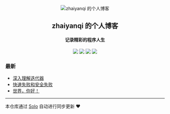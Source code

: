 <p align="center"><img alt="zhaiyanqi 的个人博客" src="https://static.b3log.org/images/brand/solo-32.png"></p><h2 align="center">
zhaiyanqi 的个人博客
</h2>

<h4 align="center">记录精彩的程序人生</h4>
<p align="center"><a title="zhaiyanqi 的个人博客" target="_blank" href="https://github.com/zhaiyanqi/solo-blog"><img src="https://img.shields.io/github/last-commit/zhaiyanqi/solo-blog.svg?style=flat-square&color=FF9900"></a>
<a title="GitHub repo size in bytes" target="_blank" href="https://github.com/zhaiyanqi/solo-blog"><img src="https://img.shields.io/github/repo-size/zhaiyanqi/solo-blog.svg?style=flat-square"></a>
<a title="Solo Version" target="_blank" href="https://github.com/b3log/solo/releases"><img src="https://img.shields.io/badge/solo-3.6.3-f1e05a.svg?style=flat-square&color=blueviolet"></a>
<a title="Hits" target="_blank" href="https://github.com/b3log/hits"><img src="https://hits.b3log.org/zhaiyanqi/solo-blog.svg"></a></p>

### 最新

* [深入理解迭代器](http://blog.zhaiyanqi.cn/articles/2019/08/10/1565421145667.html)
* [快速失败和安全失败](http://blog.zhaiyanqi.cn/articles/2019/08/10/1565417822215.html)
* [世界，你好！](http://blog.zhaiyanqi.cn/hello-solo)



---

本仓库通过 [Solo](https://github.com/b3log/solo) 自动进行同步更新 ❤️ 